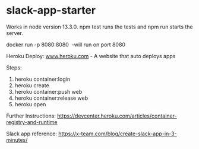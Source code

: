 # slack-app-starter
Works in node version 13.3.0.  npm test runs the tests and npm run starts the server.

docker run -p 8080:8080 <image name> -will run on port 8080

Heroku Deploy:
www.heroku.com -  A website that auto deploys apps

Steps:
1. heroku container:login
2. heroku create
3. heroku container:push web
4. heroku container:release web
5. heroku open

Further Instructions: https://devcenter.heroku.com/articles/container-registry-and-runtime

Slack app reference: https://x-team.com/blog/create-slack-app-in-3-minutes/
